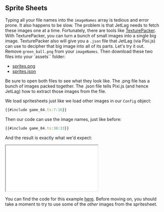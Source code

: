 ## Sprite Sheets

Typing all your file names into the `imageNames` array is tedious and error
prone.  It also happens to be slow.  The problem is that JetLag needs to fetch
these images one at a time.  Fortunately, there are tools like
[TexturePacker](https://www.codeandweb.com/texturepacker).  With TexturePacker,
you can turn a bunch of small images into a single big image.  TexturePacker
also will give you a `.json` file that JetLag (via Pixi.js) can use to decipher
that big image into all of its parts.  Let's try it out.  Remove
`green_ball.png` from your `imageNames`.  Then download these two files into
your `assets`` folder:

- [sprites.png](../assets/sprites.png)
- [sprites.json](../assets/sprites.json)

Be sure to open both files to see what they look like.  The .png file has a
bunch of images packed together.  The .json file tells Pixi.js (and hence
JetLag) how to extract those images from the file.

We load spritesheets just like we load other images in our `Config` object:

```typescript
{{#include game_04.ts:7:16}}
```

Then our code can use the image names, just like before:

```typescript
{{#include game_04.ts:30:33}}
```

And the result is exactly what we'd expect:

<iframe src="./game_04.iframe.html"></iframe>

You can find the code for this example [here](game_04.ts).  Before moving on,
you should take a moment to try to use some of the *other* images from the
spritesheet.
